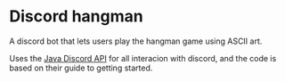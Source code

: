 # Discord hangman 
A discord bot that lets users play the hangman game using ASCII art. 

Uses the [Java Discord API](https://github.com/DV8FromTheWorld/JDA) for all interacion with discord, and the code is based on their guide to getting started. 
